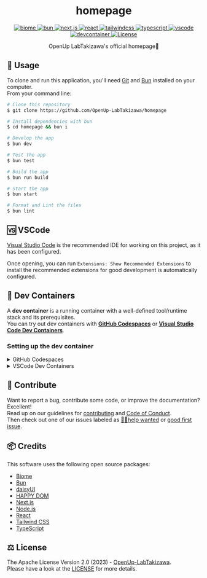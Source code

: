 <h1 align="center">homepage</h1>
<p align="center">
  <a aria-label="biome" href="https://biomejs.dev/">
    <img src="https://img.shields.io/badge/-biome-60A5FA.svg?logo=biome&style=for-the-badge&labelColor=000000" alt="biome">
  </a>
  <a aria-label="bun" href="https://bun.sh/">
    <img src="https://img.shields.io/badge/-Bun-FBF0DF.svg?logo=bun&style=for-the-badge&labelColor=000000" alt="bun">
  </a>
  <a aria-label="next.js" href="https://nextjs.org/">
    <img src="https://img.shields.io/badge/-next.js-000000.svg?logo=next.js&style=for-the-badge&labelColor=000000" alt="next.js">
  </a>
  <a aria-label="react" href="https://react.dev/">
    <img src="https://img.shields.io/badge/-react-61DAFB.svg?logo=react&style=for-the-badge&labelColor=000000" alt="react">
  </a>
  <a aria-label="tailwindcss" href="https://tailwindcss.com/">
    <img src="https://img.shields.io/badge/-tailwind css-06B6D4.svg?logo=tailwindcss&style=for-the-badge&labelColor=000000" alt="tailwindcss">
  </a>
  <a aria-label="typescript" href="https://www.typescriptlang.org/">
    <img src="https://img.shields.io/badge/-TypeScript-3178C6.svg?logo=typescript&style=for-the-badge&labelColor=000000" alt="typescript">
  </a>
  <a aria-label="vscode" href="https://code.visualstudio.com/">
    <img src="https://img.shields.io/badge/-visual studio code-007ACC.svg?logo=visualstudiocode&style=for-the-badge&labelColor=000000" alt="vscode">
  </a>
  <a aria-label="devcontainer" href="https://vscode.dev/redirect?url=vscode://ms-vscode-remote.remote-containers/cloneInVolume?url=https://github.com/OpenUp-LabTakizawa/homepage">
    <img src="https://img.shields.io/badge/-open-007ACC.svg?label=dev%20containers&logo=visualstudiocode&style=for-the-badge&labelColor=000000" alt="devcontainer">
  </a>
  <a aria-label="License" href="https://github.com/OpenUp-LabTakizawa/homepage/blob/main/LICENSE">
    <img src="https://img.shields.io/github/license/OpenUp-LabTakizawa/homepage?style=for-the-badge&labelColor=000000" alt="License">
  </a>
</p>
<p align="center">
  OpenUp LabTakizawa's official homepage🏡
</p>

## 📃 Usage

To clone and run this application, you'll need [Git](https://git-scm.com) and [Bun](https://bun.sh/) installed on your computer.  
From your command line:

```bash
# Clone this repository
$ git clone https://github.com/OpenUp-LabTakizawa/homepage

# Install dependencies with bun
$ cd homepage && bun i

# Develop the app
$ bun dev

# Test the app
$ bun test

# Build the app
$ bun run build

# Start the app
$ bun start

# Format and Lint the files
$ bun lint
```

## 🆚 VSCode

[Visual Studio Code](https://code.visualstudio.com/) is the recommended IDE for working on this project, as it has been configured.

Once opening, you can run `Extensions: Show Recommended Extensions` to install the recommended extensions for good development is automatically configured.

## 🐳 Dev Containers

A **dev container** is a running container with a well-defined tool/runtime stack and its prerequisites.  
You can try out dev containers with **[GitHub Codespaces](https://github.com/features/codespaces)** or **[Visual Studio Code Dev Containers](https://aka.ms/vscode-remote/containers)**.

### Setting up the dev container

<details>
<summary>GitHub Codespaces</summary>
  
Follow these steps to open this project in a Codespace:  
1. Click the **Code** drop-down menu.  
2. Click on the **Codespaces** tab.  
3. Click **Create codespace on main**.

For more info, check out the [GitHub documentation](https://docs.github.com/en/free-pro-team@latest/github/developing-online-with-codespaces/creating-a-codespace#creating-a-codespace).

</details>

<details>
<summary>VSCode Dev Containers</summary>
  
If you already have VSCode and [Docker](https://www.docker.com/) installed, you can click the badge above or [here](https://vscode.dev/redirect?url=vscode://ms-vscode-remote.remote-containers/cloneInVolume?url=https://github.com/OpenUp-LabTakizawa/homepage) to get started.  
Clicking these links will cause VSCode to automatically install the Dev Containers extension if needed, clone the source code into a container volume, and spin up a dev container for use.

Follow these steps to open this project in a container using the VSCode Dev Containers extension:

1. If this is your first time using a dev container, please ensure your system meets the pre-reqs (i.e. have Docker installed) in the [getting started steps](https://aka.ms/vscode-remote/containers/getting-started).

2. To use this repository, open a locally cloned copy of the code:

   - Clone this repository to your local filesystem.
   - Press <kbd>F1</kbd> and select the **Dev Containers: Open Folder in Container...** command.
   - Select the cloned copy of this folder, wait for the container to start, and try things out!

</details>

## 🫶 Contribute

Want to report a bug, contribute some code, or improve the documentation? Excellent!  
Read up on our guidelines for [contributing][contributing] and [Code of Conduct][coc].  
Then check out one of our issues labeled as [😵‍💫help wanted][help] or [good first issue][gfi].

[contributing]: https://github.com/OpenUp-LabTakizawa/homepage/blob/main/CONTRIBUTING.md
[coc]: https://github.com/OpenUp-LabTakizawa/homepage/blob/main/CODE_OF_CONDUCT.md
[gfi]: https://github.com/OpenUp-LabTakizawa/homepage/labels/good%20first%20issue
[help]: https://github.com/OpenUp-LabTakizawa/homepage/labels/😵%E2%80%8D💫help%20wanted

## 📦 Credits

This software uses the following open source packages:

- [Biome](https://biomejs.dev/)
- [Bun](https://bun.sh/)
- [daisyUI](https://daisyui.com/)
- [HAPPY DOM](https://github.com/capricorn86/happy-dom)
- [Next.js](https://nextjs.org/)
- [Node.js](https://nodejs.org/)
- [React](https://react.dev/)
- [Tailwind CSS](https://tailwindcss.com/)
- [TypeScript](https://www.typescriptlang.org/)

## ⚖️ License

The Apache License Version 2.0 (2023) - [OpenUp-LabTakizawa](https://github.com/OpenUp-LabTakizawa).  
Please have a look at the [LICENSE](https://github.com/OpenUp-LabTakizawa/homepage/blob/main/LICENSE) for more details.

